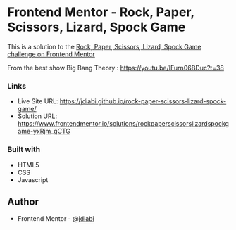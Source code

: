 # Frontend Mentor - Rock, Paper, Scissors, Lizard, Spock Game

This is a solution to the [Rock, Paper, Scissors, Lizard, Spock Game challenge on Frontend Mentor](https://www.frontendmentor.io/challenges/rock-paper-scissors-game-pTgwgvgH/hub/rock-paper-scissors-game-MMWgLfxDy9)

From the best show Big Bang Theory : https://youtu.be/IFurn06BDuc?t=38

### Links

- Live Site URL: https://jdiabi.github.io/rock-paper-scissors-lizard-spock-game/
- Solution URL: https://www.frontendmentor.io/solutions/rockpaperscissorslizardspockgame-yxRjm_qCTG


### Built with

- HTML5
- CSS
- Javascript

## Author

- Frontend Mentor - [@jdiabi](https://www.frontendmentor.io/profile/jdiabi)